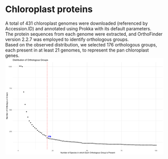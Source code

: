 # Chloroplast proteins   
A total of 431 chloroplast genomes were downloaded (referenced by Accession.ID) and annotated using Prokka with its default parameters.   
The protein sequences from each genome were extracted, and OrthoFinder version 2.2.7 was employed to identify orthologous groups.   
Based on the observed distribution, we selected 176 orthologous groups, each present in at least 21 genomes, to represent the pan chloroplast genes.   
![Distribution of Orthologous Groups](https://github.com/Wenfei-Xian/Pushing_the_limits_2/blob/main/02.chloroplast/Distribution_of_Orthologous_Groups.png)
